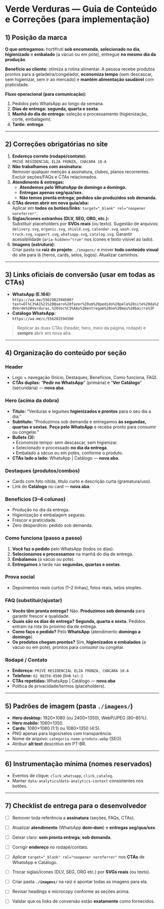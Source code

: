 # Verde Verduras — Guia de Conteúdo e Correções (para implementação)

## 1) Posição da marca
**O que entregamos:** hortifruti **sob encomenda**, **selecionado no dia**, **higienizado** e **embalado** (a vácuo ou em pote), entregue **no mesmo dia da produção**.

**Benefício ao cliente:** otimiza a rotina alimentar. A pessoa recebe produtos prontos para a geladeira/congelador, **economiza tempo** (sem descascar, sem higienizar, sem ir ao mercado) e **mantém alimentação saudável** com praticidade.

**Fluxo operacional (para comunicação):**
1. Pedidos pelo WhatsApp ao longo da semana.  
2. **Dias de entrega:** **segunda, quarta e sexta**.  
3. **Manhã do dia de entrega:** seleção e processamento (higienização, corte, embalagem).  
4. **Tarde:** **entrega**.

---

## 2) Correções obrigatórias no site
1. **Endereço correto (rodapé/contato):**  
   `PRIVÊ RESIDENCIAL ELZA FRONZA, CHÁCARA 10-A`
2. **Não trabalhamos com assinatura:**  
   Remover qualquer menção a assinatura, clubes, planos recorrentes. Excluir seções/FAQs e CTAs relacionados.
3. **Atendimento & entregas:**  
   - **Atendemos pelo WhatsApp de domingo a domingo.**  
   - **Entregas apenas seg/qua/sex.**  
   - **Não temos pronta entrega; pedidos são produzidos sob demanda.**
4. **CTAs devem abrir em nova guia/aba:**  
   Aplicar em **todos os botões/links**: `target="_blank" rel="noopener noreferrer"`.
5. **Siglas/ícones estranhos (DLV, SEG, ORG, etc.):**  
   Substituir placeholders por **SVGs reais** (ou texto). Sugestão de arquivos: `delivery.svg`, `organic.svg`, `shield.svg`, `calendar.svg`, `wash.svg`, `truck.svg`, `support.svg`, `whatsapp.svg`, `catalog.svg`. Garantir acessibilidade (`aria-hidden="true"` nos ícones e texto visível ao lado).
6. **Imagens (estrutura):**  
   Criar pasta na **raiz do projeto**: `./imagens/` e mover **todo conteúdo visual** do site para lá (heros, cards, selos, logos). Atualizar caminhos.

---

## 3) Links oficiais de conversão (usar em todas as CTAs)
- **WhatsApp (E.164):**  
  `https://wa.me/5562982594500?text=Ol%C3%A1%21%20Quero%20fazer%20um%20pedido%20pelo%20site%20da%20Verde%20Verduras.%20Voc%C3%AAs%20entregam%20no%20meu%20bairro%3F`
- **Catálogo WhatsApp:**  
  `https://wa.me/c/556282594500`

> Replicar as duas CTAs (header, hero, meio da página, rodapé) e **sempre** abrir em nova aba.

---

## 4) Organização do conteúdo por seção
### Header
- Logo + navegação (Início, Destaques, Benefícios, Como funciona, FAQ).  
- **CTAs duplas:** “**Pedir no WhatsApp**” (primária) e “**Ver Catálogo**” (secundária) — **nova aba**.

### Hero (acima da dobra)
- **Título:** “Verduras e legumes **higienizados e prontos** para o seu dia a dia.”
- **Subtítulo:** “Produzimos sob demanda e entregamos **às segundas, quartas e sextas**. **Peça pelo WhatsApp** e receba pronto para consumir ou congelar.”
- **Bullets (3):**  
  • Economize tempo: sem descascar, sem higienizar.  
  • Selecionado e processado **no dia da entrega**.  
  • Embalado a vácuo ou em potes, conforme o produto.  
- **CTAs lado a lado:** WhatsApp | Catálogo — **nova aba**.

### Destaques (produtos/combos)
- Cards com foto nítida, título curto e descrição curta (gramatura/uso).  
- Link do **Catálogo** no card — **nova aba**.

### Benefícios (3–4 colunas)
- Produção no dia da entrega.  
- Higienização e embalagem seguras.  
- Frescor e praticidade.  
- Zero desperdício: pedido sob demanda.

### Como funciona (passo a passo)
1. **Você faz o pedido** pelo WhatsApp (todos os dias).  
2. **Selecionamos e processamos** na manhã do dia de entrega.  
3. **Embalamos** (a vácuo ou pote).  
4. **Entregamos** à tarde nas **segundas, quartas e sextas**.

### Prova social
- Depoimentos reais curtos (1–2 linhas), fotos reais, selos simples.

### FAQ (substituir/ajustar)
- **Vocês têm pronta entrega?** Não. **Produzimos sob demanda** para garantir frescor e qualidade.  
- **Quais são os dias de entrega?** **Segunda, quarta e sexta.** Pedidos entram na rota do próximo dia de entrega.  
- **Como faço o pedido?** Pelo **WhatsApp** (atendimento **domingo a domingo**).  
- **Os produtos chegam prontos?** Sim, **higienizados e embalados** (a vácuo ou em pote), prontos para consumir ou congelar.

### Rodapé / Contato
- **Endereço:** `PRIVÊ RESIDENCIAL ELZA FRONZA, CHÁCARA 10-A`  
- **Telefone:** `62 98259-4500` (link `tel:`)  
- **CTAs repetidas:** WhatsApp | Catálogo — **nova aba**  
- Política de privacidade/termos (placeholders).

---

## 5) Padrões de imagem (pasta `./imagens/`)
- **Hero desktop:** 1920×1080 (ou 2400×1350), WebP/JPEG (80–85%).  
- **Hero mobile:** 1080×1350.  
- **Cards:** 1080×1080 (1:1) ou 1080×1350 (4:5).  
- PNG apenas para logos/selos com transparência.  
- Nome de arquivo: `categoria-nome-produto.webp` (SEO).  
- Atribuir **alt text** descritivo em PT-BR.

---

## 6) Instrumentação mínima (nomes reservados)
- Eventos de clique: `click_whatsapp`, `click_catalog`.  
- Manter `data-analytics`/`data-analytics-context` consistentes nos botões.

---

## 7) Checklist de entrega para o desenvolvedor
- [ ] Remover toda referência a **assinatura** (seções, FAQs, CTAs).  
- [ ] Atualizar **atendimento** (WhatsApp **dom–dom**) e **entregas seg/qua/sex**.  
- [ ] Deixar claro: **sem pronta entrega**; **sob demanda**.  
- [ ] Corrigir **endereço** no rodapé/contato.  
- [ ] Aplicar `target="_blank" rel="noopener noreferrer"` nos **CTAs** de WhatsApp e Catálogo.  
- [ ] Trocar siglas/ícones (DLV, SEG, ORG etc.) por **SVGs reais** (ou texto).  
- [ ] Criar pasta **`./imagens/`** na raiz e apontar todas as imagens para ela.  
- [ ] Revisar headings e microcopy conforme as seções acima.  
- [ ] Validar que os links de conversão estão **exatamente** como fornecidos.

